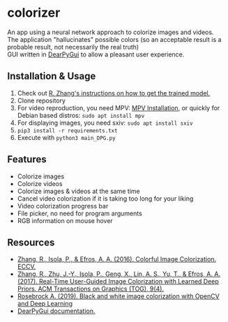 # colorizer
An app using a neural network approach to colorize images and videos.
<br>
The application "hallucinates" possible colors (so an acceptable result is a probable result, not necessarily the real truth)
<br>
GUI written in [DearPyGui](https://github.com/hoffstadt/DearPyGui) to allow a pleasant user experience.
## Installation & Usage
1. Check out [R. Zhang's instructions on how to get the trained model.](https://github.com/richzhang/colorization/tree/caffe/colorization)
2. Clone repository
3. For video reproduction, you need MPV: [MPV Installation](https://mpv.io/installation/), or quickly for Debian based distros: ```sudo apt install mpv```
4. For displaying images, you need sxiv: ```sudo apt install sxiv```
5. ```pip3 install -r requirements.txt```
6. Execute with ```python3 main_DPG.py```

## Features
-   Colorize images
-   Colorize videos
-   Colorize images & videos at the same time
-   Cancel video colorization if it is taking too long for your liking
-   Video colorization progress bar
-   File picker, no need for program arguments
-   RGB information on mouse hover

## Resources
- [Zhang, R., Isola, P., & Efros, A. A. (2016). Colorful Image Colorization. ECCV.](https://arxiv.org/pdf/1603.08511.pdf)
- [Zhang, R., Zhu, J.-Y., Isola, P., Geng, X., Lin, A. S., Yu, T., & Efros, A. A. (2017). Real-Time User-Guided Image Colorization with Learned Deep Priors. ACM Transactions on Graphics (TOG), 9(4).](https://arxiv.org/pdf/1705.02999.pdf)
- [Rosebrock A. (2019). Black and white image colorization with OpenCV and Deep Learning](https://pyimagesearch.com/2019/02/25/black-and-white-image-colorization-with-opencv-and-deep-learning/)
- [DearPyGui documentation.](https://dearpygui.readthedocs.io/)